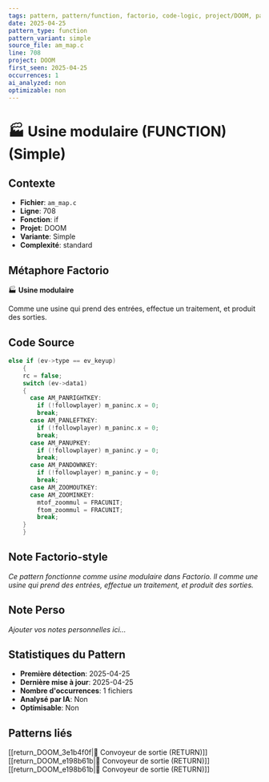 ```yaml
---
tags: pattern, pattern/function, factorio, code-logic, project/DOOM, pattern/variant/simple
date: 2025-04-25
pattern_type: function
pattern_variant: simple
source_file: am_map.c
line: 708
project: DOOM
first_seen: 2025-04-25
occurrences: 1
ai_analyzed: non
optimizable: non
---
```


# 🏭 Usine modulaire (FUNCTION) (Simple)

## Contexte
- **Fichier**: `am_map.c`
- **Ligne**: 708
- **Fonction**: if
- **Projet**: DOOM
- **Variante**: Simple
- **Complexité**: standard

## Métaphore Factorio
🏭 **Usine modulaire**

Comme une usine qui prend des entrées, effectue un traitement, et produit des sorties.

## Code Source
```c
else if (ev->type == ev_keyup)
    {
	rc = false;
	switch (ev->data1)
	{
	  case AM_PANRIGHTKEY:
	    if (!followplayer) m_paninc.x = 0;
	    break;
	  case AM_PANLEFTKEY:
	    if (!followplayer) m_paninc.x = 0;
	    break;
	  case AM_PANUPKEY:
	    if (!followplayer) m_paninc.y = 0;
	    break;
	  case AM_PANDOWNKEY:
	    if (!followplayer) m_paninc.y = 0;
	    break;
	  case AM_ZOOMOUTKEY:
	  case AM_ZOOMINKEY:
	    mtof_zoommul = FRACUNIT;
	    ftom_zoommul = FRACUNIT;
	    break;
	}
    }
```

## Note Factorio-style
*Ce pattern fonctionne comme usine modulaire dans Factorio. Il comme une usine qui prend des entrées, effectue un traitement, et produit des sorties.*

## Note Perso
*Ajouter vos notes personnelles ici...*

## Statistiques du Pattern
- **Première détection**: 2025-04-25
- **Dernière mise à jour**: 2025-04-25
- **Nombre d'occurrences**: 1 fichiers
- **Analysé par IA**: Non
- **Optimisable**: Non

## Patterns liés
[[return_DOOM_3e1b4f0f|🚚 Convoyeur de sortie (RETURN)]]
[[return_DOOM_e198b61b|🚚 Convoyeur de sortie (RETURN)]]
[[return_DOOM_e198b61b|🚚 Convoyeur de sortie (RETURN)]]
